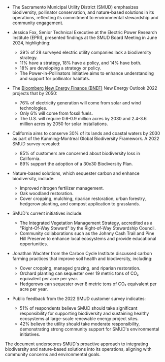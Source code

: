 - The Sacramento Municipal Utility District (SMUD) emphasizes biodiversity, pollinator conservation, and nature-based solutions in its operations, reflecting its commitment to environmental stewardship and community engagement.

- Jessica Fox, Senior Technical Executive at the Electric Power Research Institute (EPRI), presented findings at the SMUD Board Meeting in June 2024, highlighting:
  - 39% of 28 surveyed electric utility companies lack a biodiversity strategy.
  - 11% have a strategy, 18% have a policy, and 14% have both.
  - 18% are developing a strategy or policy.
  - The Power-in-Pollinators Initiative aims to enhance understanding and support for pollinator habitats.

- The [Bloomberg New Energy Finance (BNEF)](https://about.bnef.com/) New Energy Outlook 2022 projects that by 2050:
  - 76% of electricity generation will come from solar and wind technologies.
  - Only 6% will come from fossil fuels.
  - The U.S. will require 0.6-0.9 million acres by 2030 and 2.4-3.6 million acres by 2050 for solar installations.

- California aims to conserve 30% of its lands and coastal waters by 2030 as part of the Kunming-Montreal Global Biodiversity Framework. A 2022 SMUD survey revealed:
  - 85% of customers are concerned about biodiversity loss in California.
  - 89% support the adoption of a 30x30 Biodiversity Plan.

- Nature-based solutions, which sequester carbon and enhance biodiversity, include:
  - Improved nitrogen fertilizer management.
  - Oak woodland restoration.
  - Cover cropping, mulching, riparian restoration, urban forestry, hedgerow planting, and compost application to grasslands.

- SMUD's current initiatives include:
  - The Integrated Vegetation Management Strategy, accredited as a "Right-Of-Way Steward" by the Right-of-Way Stewardship Council.
  - Community collaborations such as the Johnny Cash Trail and Pine Hill Preserve to enhance local ecosystems and provide educational opportunities.

- Jonathan Wachter from the Carbon Cycle Institute discussed carbon farming practices that improve soil health and biodiversity, including:
  - Cover cropping, managed grazing, and riparian restoration.
  - Orchard planting can sequester over 19 metric tons of CO₂ equivalent per acre per year.
  - Hedgerows can sequester over 8 metric tons of CO₂ equivalent per acre per year.

- Public feedback from the 2022 SMUD customer survey indicates:
  - 51% of respondents believe SMUD should take significant responsibility for supporting biodiversity and sustaining healthy ecosystems at large-scale renewable energy project sites.
  - 42% believe the utility should take moderate responsibility, demonstrating strong community support for SMUD's environmental initiatives.

The document underscores SMUD's proactive approach to integrating biodiversity and nature-based solutions into its operations, aligning with community concerns and environmental goals.
